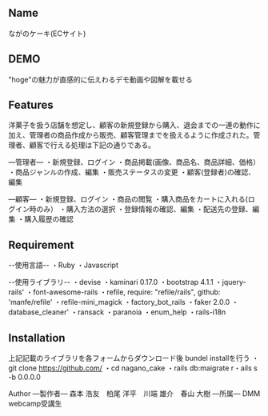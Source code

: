 ## Name
ながのケーキ(ECサイト)

## DEMO
"hoge"の魅力が直感的に伝えわるデモ動画や図解を載せる

## Features
洋菓子を扱う店舗を想定し、顧客の新規登録から購入、退会までの一連の動作に加え、管理者の商品作成から販売、顧客管理までを扱えるように作成された。管理者、顧客で行える処理は下記の通りである。

—管理者—
・新規登録、ログイン 
・商品掲載(画像、商品名、商品詳細、価格）
・商品ジャンルの作成、編集
・販売ステータスの変更
・顧客(登録者)の確認、編集

—顧客—
・新規登録、ログイン 
・商品の閲覧
・購入商品をカートに入れる(ログイン時のみ）
・購入方法の選択
・登録情報の確認、編集
・配送先の登録、編集
・購入履歴の確認

## Requirement
--使用言語--
・Ruby
・Javascript

--使用ライブラリ--
・devise
・kaminari 0.17.0
・bootstrap 4.1.1
・jquery-rails'
・font-awesome-rails
・refile, require: "refile/rails", github: 'manfe/refile'
・refile-mini_magick
・factory_bot_rails
・faker 2.0.0 
・database_cleaner'
・ransack
・paranoia
・enum_help
・rails-i18n

## Installation

上記記載のライブラリを各フォームからダウンロード後
bundel installを行う
・git clone https://github.com/
・cd nagano_cake
・rails db:maigrate
r・ails s -b 0.0.0.0
  
Author
—製作者—
  森本 浩友　柏尾 洋平　川端 雄介　春山 大樹
—所属—
  DMM webcamp受講生
